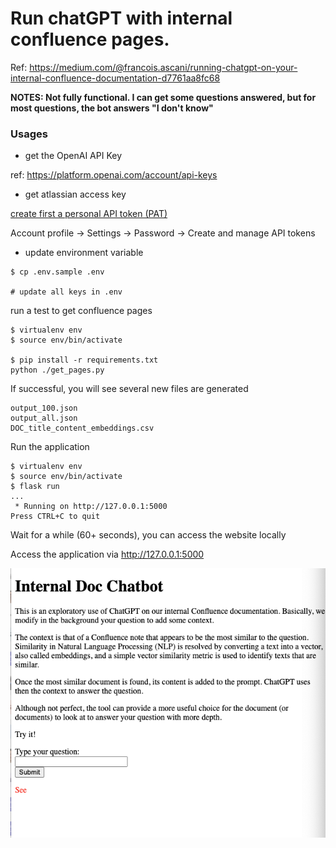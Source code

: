 # Run chatGPT with internal confluence pages.

Ref: https://medium.com/@francois.ascani/running-chatgpt-on-your-internal-confluence-documentation-d7761aa8fc68 

**NOTES: Not fully functional. I can get some questions answered, but for most questions, the bot answers "I don't know"**

### Usages

* get the OpenAI API Key

ref: https://platform.openai.com/account/api-keys

* get atlassian access key

[create first a personal API token (PAT)](https://confluence.atlassian.com/enterprise/using-personal-access-tokens-1026032365.html)

Account profile -> Settings -> Password -> Create and manage API tokens

* update environment variable

```
$ cp .env.sample .env

# update all keys in .env
```

run a test to get confluence pages
```
$ virtualenv env
$ source env/bin/activate

$ pip install -r requirements.txt
python ./get_pages.py
```
If successful, you will see several new files are generated

```
output_100.json
output_all.json
DOC_title_content_embeddings.csv
```

Run the application
```
$ virtualenv env
$ source env/bin/activate
$ flask run
...
 * Running on http://127.0.0.1:5000
Press CTRL+C to quit
```

Wait for a while (60+ seconds), you can access the website locally

Access the application via http://127.0.0.1:5000

![index](images/index.png)
